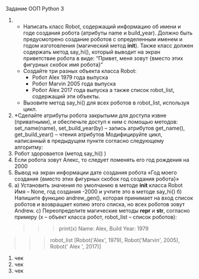 Задание
ООП Python 3
1.  * Написать класс Robot, содержащий информацию об имени и годе создания робота (атрибуты name и build_year). Должно быть предусмотрено создание роботов с определенным именем и  годом изготовления (магический метод __init__). Также класс должен содержать метод say_hi(), который выводит на экран приветствие робота в виде:
“Привет, меня зовут {вместо этих фигурных скобок имя робота}”
    * Создайте три разных объекта класса Robot:
       -	Робот Alex 1979 года выпуска
       -	Робот Marvin 2005 года выпуска
       -	Робот Alex 2017 года выпуска
  	а также список robot_list, содержащий эти объекты.
    * Вызовите метод say_hi() для всех роботов в robot_list, используя цикл.
2.	*Сделайте атрибуты робота закрытыми для доступа извне (приватными), и обеспечьте доступ к ним с помощью методов:      set_name(name), set_build_year(by) – запись атрибутов
get_name(), get_build_year() – чтения атрибутов
Модифицируйте цикл, написанный в предыдущем пункте согласно следующему алгоритму:
1.	Робот здоровается (метод say_hi() )
2.	Если робота зовут Алекс, то следует поменять его год рождения на 2000
3.	Вывод на экран информации дате создания робота
  «Год моего создания {вместо этих фигурных скобок год создания робота}»
3.	 a) Установить значения по умолчанию в методе __init__ класса Robot
Имя – None, год создания -2000 и учтите это в методе say_hi()
б) Напишите функцию andrew_gen(), которая принимает на вход список роботов и возвращает копию этого списка, но всех роботов зовут Andrew. 
с) Переопределите магические методы __repr__ и __str__, согласно примеру (x – объект класса робот, robot_list – список роботов):
 		>>> print(x)
Name: Alex, Build Year: 1979
>>> robot_list
[Robot('Alex', 1979), Robot('Marvin', 2005), Robot(' Alex ', 2017)]
1. чек
2. чек
3. чек
